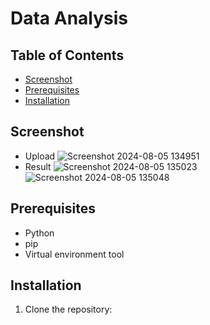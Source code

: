 # Data Analysis 
## Table of Contents
- [Screenshot](#screenshot)
- [Prerequisites](#prerequisites)
- [Installation](#installation)

## Screenshot
- Upload 
![Screenshot 2024-08-05 134951](https://github.com/user-attachments/assets/156d594d-a1b6-42a9-98fe-b59ddc1d509f)
- Result 
![Screenshot 2024-08-05 135023](https://github.com/user-attachments/assets/73b03c69-e4d7-476d-a6d7-52038a772ca7)
![Screenshot 2024-08-05 135048](https://github.com/user-attachments/assets/8c383754-94fa-42bf-ac5a-8a830390d6e9)
## Prerequisites
- Python
- pip
- Virtual environment tool
## Installation
1. Clone the repository:
